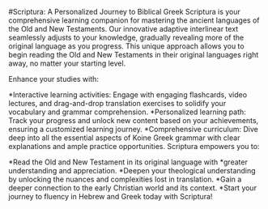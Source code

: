 #Scriptura: A Personalized Journey to Biblical Greek
Scriptura is your comprehensive learning companion for mastering the ancient languages of the Old and New Testaments. Our innovative adaptive interlinear text seamlessly adjusts to your knowledge, gradually revealing more of the original language as you progress. This unique approach allows you to begin reading the Old and New Testaments in their original languages right away, no matter your starting level.

Enhance your studies with:

*Interactive learning activities: Engage with engaging flashcards, video lectures, and drag-and-drop translation exercises to solidify your vocabulary and grammar comprehension.
*Personalized learning path: Track your progress and unlock new content based on your achievements, ensuring a customized learning journey.
*Comprehensive curriculum: Dive deep into all the essential aspects of Koine Greek grammar with clear explanations and ample practice opportunities.
Scriptura empowers you to:

*Read the Old and New Testament in its original language with *greater understanding and appreciation.
*Deepen your theological understanding by unlocking the nuances and complexities lost in translation.
*Gain a deeper connection to the early Christian world and its context.
*Start your journey to fluency in Hebrew and Greek today with Scriptura!

